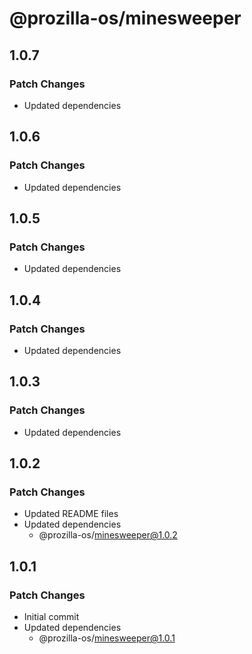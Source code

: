 # @prozilla-os/minesweeper

## 1.0.7

### Patch Changes

- Updated dependencies

## 1.0.6

### Patch Changes

- Updated dependencies

## 1.0.5

### Patch Changes

- Updated dependencies

## 1.0.4

### Patch Changes

- Updated dependencies

## 1.0.3

### Patch Changes

- Updated dependencies

## 1.0.2

### Patch Changes

- Updated README files
- Updated dependencies
  - @prozilla-os/minesweeper@1.0.2

## 1.0.1

### Patch Changes

- Initial commit
- Updated dependencies
  - @prozilla-os/minesweeper@1.0.1
